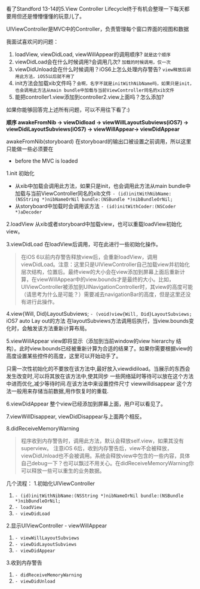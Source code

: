 看了Standford 13-14的5.View Controller Lifecycle终于有机会整理一下每天都要用但还是懵懵懂懂的玩意儿了。

UIViewController是MVC中的Controller，负责管理每个窗口界面的视图和数据

我面试喜欢问的问题：
1. loadView, viewDidLoad, viewWillAppear的调用顺序? `就是这个顺序`
2. viewDidLoad会在什么时候调用?会调用几次? `加载的时候调用，仅一次`
3. viewDidUnload会在什么时候调用？iOS6上怎么处理内存警告? `view释放后调用此方法，iOS5以后就不用了`
4. init方法会加载xib文件吗？`会啊，名字不就是initWithNibName吗，如果只是init，也会调用此方法从main bundle中加载与当前ViewController同名的xib文件`
5. 能把controller1.view添加到controller2.view上面吗？怎么添加?

如果你能够回答完上述所有问题，可以不用往下看了:)

**顺序 awakeFromNib -> viewDidload -> viewWillLayoutSubviews(iOS7) -> viewDidiLayoutSubviews(iOS7) -> viewWillAppear-> viewDidAppear**

awakeFromNib(storyboard) 在storyboard的输出口被设置之前调用，所以这里只能做一些必须要在
* before the MVC is loaded

1.init 初始化
- 从xib中加载会调用此方法，如果只是init，也会调用此方法从main bundle中加载与当前ViewController同名的xib文件 `- (id)initWithNibName:(NSString *)nibNameOrNil bundle:(NSBundle *)nibBundleOrNil;`
- 从storyboard中加载时会调用该方法 `- (id)initWithCoder:(NSCoder *)aDecoder`

2.loadView
从xib或者storyboard中加载view，也可以重载loadView初始化view。

3.viewDidLoad
在loadView后调用，可在此进行一些初始化操作。
> 在iOS 6以前内存警告释放view后，会重新loadView，调用viewDidLoad。注意：这里只是UIViewController自己加载view并初始化层次结构，位置后。最终view的大小会在view添加到屏幕上面后重新计算，在viewWillAppear中的view.bounds才是最终的大小。比如，UIViewController被添加到UINavigationController时，其view的高度可能（请思考为什么是可能？）需要减去navigationBar的高度，但是这里还没有进行此操作。

4.view{Will, Did}LayoutSubviews;
`- (void)view{Will, Did}LayoutSubviews;` iOS7 auto Lay out的方法
在layoutSubviews方法调用后执行，当view.bounds变化时，会触发该方法重新计算布局。

5.viewWillAppear
view即将显示（添加到当前window的view hierarchy 结构）。此时view.bounds已经被重新计算为合适的结果了。如果你需要根据view的高度设置某些控件的高度，这里可以开始动手了。

只需一次性初始化的不要放在该方法中,最好放入viewdidiload。当展示的东西会发生改变时,可以将其放在该方法中,使其同步 一些网络延时等待可以放在这个方法中进而优化,减少等待时间.在该方法中来设置控件尺寸 viewwilldisappear 这个方法一般用来存储当前数据,用作恢复时的重载.

6.viewDidAppear
整个view已经添加到屏幕上面，用户可以看见了。

7.viewWillDisappear, viewDidDisappear与上面两个相反。

8.didReceiveMemoryWarning
> 程序收到内存警告时，调用此方法，默认会释放self.view，如果其没有superview。
注意iOS 6后，收到内存警告后，view不会被释放，viewDidUnload也不会被调用。系统会释放view中包含的一些内容，具体自己debug一下？也可以飘过不用关心。在didReceiveMemoryWarning你可以释放一些可以重生的业务数据。

几个流程：
1.初始化UIViewController
1. `- (id)initWithNibName:(NSString *)nibNameOrNil bundle:(NSBundle *)nibBundleOrNil;`
2. `- loadView`
3. `- viewDidLoad`


2.显示UIViewController - viewWillAppear
1. `- viewWillLayoutSubviews`
2. `- viewDidLayoutSubviews`
3. `- viewDidAppear`

3.收到内存警告
1. `- didReceiveMemoryWarning`
2. `- viewDidUnload`
